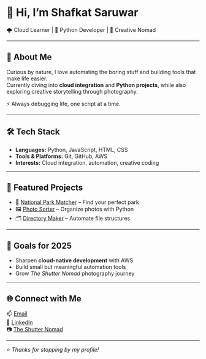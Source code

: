 # 👋 Hi, I’m Shafkat Saruwar  

🌩️ Cloud Learner | 🐍 Python Developer | 📸 Creative Nomad  

---

## 🚀 About Me  
Curious by nature, I love automating the boring stuff and building tools that make life easier.  
Currently diving into **cloud integration** and **Python projects**, while also exploring creative storytelling through photography.  

⚡ Always debugging life, one script at a time.  

---

## 🛠️ Tech Stack  
- **Languages:** Python, JavaScript, HTML, CSS  
- **Tools & Platforms:** Git, GitHub, AWS  
- **Interests:** Cloud integration, automation, creative coding  

---

## 📂 Featured Projects  
- 🌲 [National Park Matcher](https://github.com/shafkatsaruwar/National-Park-Matcher) – Find your perfect park  
- 🖼️ [Photo Sorter](https://github.com/shafkatsaruwar/photo-sorter) – Organize photos with Python  
- 🗂️ [Directory Maker](https://github.com/shafkatsaruwar/directory_maker) – Automate file structures  

---

## 🎯 Goals for 2025  
- Sharpen **cloud-native development** with AWS  
- Build small but meaningful automation tools  
- Grow *The Shutter Nomad* photography journey  

---

## 🌐 Connect with Me  
📫 [Email](mailto:shafkatsaruwar@gmail.com)  
💼 [LinkedIn](https://linkedin.com/in/shafkatsaruwar)  
📷 [The Shutter Nomad](https://github.com/shafkatsaruwar?tab=repositories)  

---
⭐️ *Thanks for stopping by my profile!*
